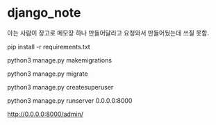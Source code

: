 # django_note
아는 사람이 장고로 메모장 하나 만들어달라고 요청와서 만들어뒀는데 쓰질 못함.

pip install -r requirements.txt 

python3 manage.py makemigrations

python3 manage.py migrate

python3 manage.py createsuperuser

python3 manage.py runserver 0.0.0.0:8000

http://0.0.0.0:8000/admin/
